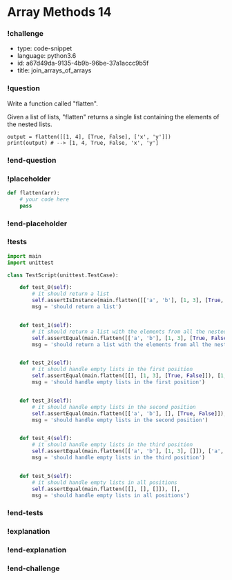 # Array Methods 14

### !challenge

* type: code-snippet
* language: python3.6
* id: a67d49da-9135-4b9b-96be-37a1accc9b5f
* title: join_arrays_of_arrays

### !question

Write a function called "flatten".

Given a list of lists, "flatten" returns a single list containing the elements of the nested lists.

```
output = flatten([[1, 4], [True, False], ['x', 'y']])
print(output) # --> [1, 4, True, False, 'x', 'y']
```


### !end-question

### !placeholder

```python
def flatten(arr):
    # your code here
    pass


```

### !end-placeholder

### !tests

```python
import main
import unittest

class TestScript(unittest.TestCase):

    def test_0(self):
        # it should return a list
        self.assertIsInstance(main.flatten([['a', 'b'], [1, 3], [True, False]]), list,
        msg = 'should return a list')


    def test_1(self):
        # it should return a list with the elements from all the nested lists
        self.assertEqual(main.flatten([['a', 'b'], [1, 3], [True, False]]), ['a', 'b', 1, 3, True, False],
        msg = 'should return a list with the elements from all the nested lists')


    def test_2(self):
        # it should handle empty lists in the first position
        self.assertEqual(main.flatten([[], [1, 3], [True, False]]), [1, 3, True, False],
        msg = 'should handle empty lists in the first position')


    def test_3(self):
        # it should handle empty lists in the second position
        self.assertEqual(main.flatten([['a', 'b'], [], [True, False]]), ['a', 'b', True, False],
        msg = 'should handle empty lists in the second position')


    def test_4(self):
        # it should handle empty lists in the third position
        self.assertEqual(main.flatten([['a', 'b'], [1, 3], []]), ['a', 'b', 1, 3],
        msg = 'should handle empty lists in the third position')


    def test_5(self):
        # it should handle empty lists in all positions
        self.assertEqual(main.flatten([[], [], []]), [],
        msg = 'should handle empty lists in all positions')

```

### !end-tests

### !explanation

### !end-explanation

### !end-challenge
